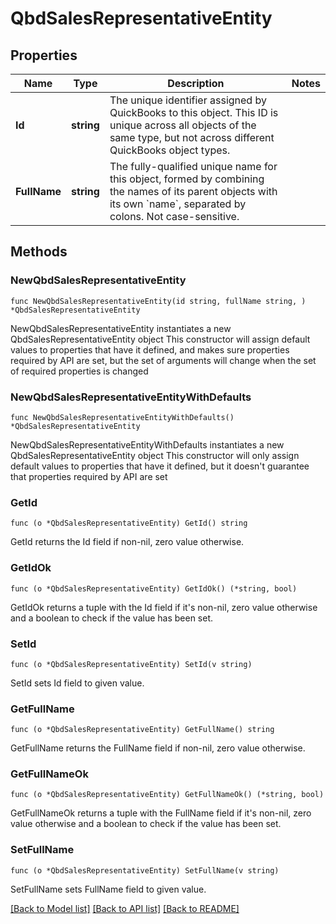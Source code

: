 # QbdSalesRepresentativeEntity

## Properties

Name | Type | Description | Notes
------------ | ------------- | ------------- | -------------
**Id** | **string** | The unique identifier assigned by QuickBooks to this object. This ID is unique across all objects of the same type, but not across different QuickBooks object types. | 
**FullName** | **string** | The fully-qualified unique name for this object, formed by combining the names of its parent objects with its own &#x60;name&#x60;, separated by colons. Not case-sensitive. | 

## Methods

### NewQbdSalesRepresentativeEntity

`func NewQbdSalesRepresentativeEntity(id string, fullName string, ) *QbdSalesRepresentativeEntity`

NewQbdSalesRepresentativeEntity instantiates a new QbdSalesRepresentativeEntity object
This constructor will assign default values to properties that have it defined,
and makes sure properties required by API are set, but the set of arguments
will change when the set of required properties is changed

### NewQbdSalesRepresentativeEntityWithDefaults

`func NewQbdSalesRepresentativeEntityWithDefaults() *QbdSalesRepresentativeEntity`

NewQbdSalesRepresentativeEntityWithDefaults instantiates a new QbdSalesRepresentativeEntity object
This constructor will only assign default values to properties that have it defined,
but it doesn't guarantee that properties required by API are set

### GetId

`func (o *QbdSalesRepresentativeEntity) GetId() string`

GetId returns the Id field if non-nil, zero value otherwise.

### GetIdOk

`func (o *QbdSalesRepresentativeEntity) GetIdOk() (*string, bool)`

GetIdOk returns a tuple with the Id field if it's non-nil, zero value otherwise
and a boolean to check if the value has been set.

### SetId

`func (o *QbdSalesRepresentativeEntity) SetId(v string)`

SetId sets Id field to given value.


### GetFullName

`func (o *QbdSalesRepresentativeEntity) GetFullName() string`

GetFullName returns the FullName field if non-nil, zero value otherwise.

### GetFullNameOk

`func (o *QbdSalesRepresentativeEntity) GetFullNameOk() (*string, bool)`

GetFullNameOk returns a tuple with the FullName field if it's non-nil, zero value otherwise
and a boolean to check if the value has been set.

### SetFullName

`func (o *QbdSalesRepresentativeEntity) SetFullName(v string)`

SetFullName sets FullName field to given value.



[[Back to Model list]](../README.md#documentation-for-models) [[Back to API list]](../README.md#documentation-for-api-endpoints) [[Back to README]](../README.md)


